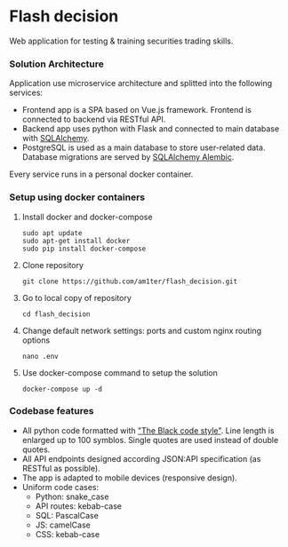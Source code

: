 # Flash decision
Web application for testing & training securities trading skills.

### Solution Architecture
Application use microservice architecture and splitted into the following services:
- Frontend app is a SPA based on Vue.js framework. Frontend is connected to backend via RESTful API.
- Backend app uses python with Flask and connected to main database with [SQLAlchemy](https://github.com/sqlalchemy/sqlalchemy).
- PostgreSQL is used as a main database to store user-related data. Database migrations are served by [SQLAlchemy Alembic](https://github.com/sqlalchemy/alembic).

Every service runs in a personal docker container.

### Setup using docker containers
1. Install docker and docker-compose
   ```
   sudo apt update
   sudo apt-get install docker
   sudo pip install docker-compose
   ```
2. Clone repository 
    ```
    git clone https://github.com/am1ter/flash_decision.git
    ```
3. Go to local copy of repository 
    ```
    cd flash_decision
    ```
4. Change default network settings: ports and custom nginx routing options
    ```
    nano .env
    ```
5. Use docker-compose command to setup the solution
    ```
    docker-compose up -d
    ```

### Codebase features
- All python code formatted with ["The Black code style"](https://black.readthedocs.io/en/stable/the_black_code_style/current_style.html). Line length is enlarged up to 100 symblos. Single quotes are used instead of double quotes.
- All API endpoints designed according JSON:API specification (as RESTful as possible).
- The app is adapted to mobile devices (responsive design).
- Uniform code cases: 
    - Python: snake_case
    - API routes: kebab-case
    - SQL: PascalCase
    - JS: camelCase
    - CSS: kebab-case